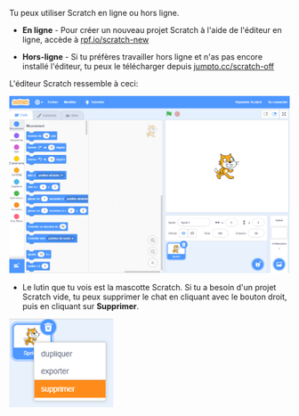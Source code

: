 Tu peux utiliser Scratch en ligne ou hors ligne.

+ **En ligne** - Pour créer un nouveau projet Scratch à l'aide de l'éditeur en ligne, accède à <a href="https://rpf.io/scratch-new" target="_blank">rpf.io/scratch-new</a>

+ **Hors-ligne** - Si tu préfères travailler hors ligne et n'as pas encore installé l'éditeur, tu peux le télécharger depuis <a href="https://rpf.io/scratch-off" target="_blank">jumpto.cc/scratch-off</a>

L'éditeur Scratch ressemble à ceci:

![screenshot](images/scratch-editor.png)

+ Le lutin que tu vois est la mascotte Scratch. Si tu a besoin d'un projet Scratch vide, tu peux supprimer le chat en cliquant avec le bouton droit, puis en cliquant sur **Supprimer**.

![capture d'écran](images/delete.png)